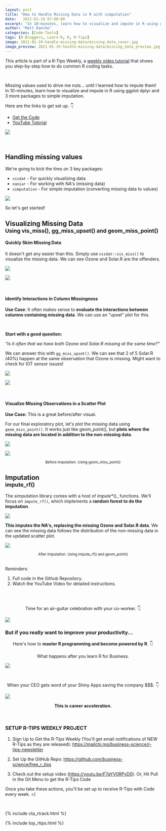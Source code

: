 ```yaml
---
layout: post
title: "How to Handle Missing Data in R with simputation"
date:   2021-01-19 07:00:00
excerpt: "In 10-minutes, learn how to visualize and impute in R using ggplot dplyr and 3 more packages to simple imputation. Here are the links to get set up."
author: "Matt Dancho"
categories: [Code-Tools]
tags: [R-Bloggers, Learn-R, R, R-Tips]
image: 2021-01-19-handle-missing-data/missing_data_cover.jpg
image_preview: 2021-01-19-handle-missing-data/missing_data_preview.jpg
---
```




This article is part of a R-Tips Weekly, a [weekly video tutorial](https://mailchi.mp/business-science/r-tips-newsletter) that shows you step-by-step how to do common R coding tasks.

<br/>

Missing values used to drive me nuts... until I learned how to impute them! In 10-minutes, learn how to visualize and impute in R using ggplot dplyr and 3 more packages to simple imputation. 

Here are the links to get set up. 👇

- [Get the Code](https://mailchi.mp/business-science/r-tips-newsletter)
- [YouTube Tutorial](https://youtu.be/gY12FJryF7k)


<a href="https://youtu.be/gY12FJryF7k"><img src="/assets/2021-01-19-handle-missing-data/video_thumb.png" border="0" /></a>

<br>


## Handling missing values

We're going to kick the tires on 3 key packages:

- `visdat` - For quickly visualizing data
- `naniar` - For working with NA's (missing data)
- `simputation` - For simple imputation (converting missing data to values)

![](/assets/2021-01-19-handle-missing-data/before_after.png)

So let's get started!



<h2>Visualizing Missing Data<br><small>Using vis_miss(), gg_miss_upset() and geom_miss_point()</small></h2>
 

#### Quickly Skim Missing Data 

It doesn't get any easier than this. Simply use `visdat::vis_miss()` to visualize the missing data. We can see Ozone and Solar.R are the offenders. 

![](/assets/2021-01-19-handle-missing-data/vis_miss.jpg)

![](/assets/2021-01-19-handle-missing-data/vis_miss_observations.jpg)

<br>

#### Identify Interactions in Column Missingness

**Use Case**: It often makes sense to **evaluate the interactions between columns containing missing data**. We can use an "upset" plot for this. 

<br>

**Start with a good question:**

_"Is it often that we have both Ozone and Solar.R missing at the same time?"_

We can answer this with `gg_miss_upset()`. We can see that 2 of 5 Solar.R (40%) happen at the same observation that Ozone is missing. Might want to check for IOT sensor issues!

![](/assets/2021-01-19-handle-missing-data/gg_miss_upset.jpg)

![](/assets/2021-01-19-handle-missing-data/gg_miss_upset_barchart.jpg)

<br>

#### Visualize Missing Observations in a Scatter Plot

**Use Case:** This is a great before/after visual. 

For our final exploratory plot, let's plot the missing data using `geom_miss_point()`. It works just like geom_point(), but **plots where the missing data are located in addition to the non-missing data**. 

![](/assets/2021-01-19-handle-missing-data/geom_miss_point.jpg)

![](/assets/2021-01-19-handle-missing-data/geom_miss_point_scatterplot.jpg)

<center><small>Before Imputation. Using geom_miss_point()</small></center>



<h2>Imputation<br><small>impute_rf()</small></h2>
   
The simputation library comes with a host of _impute_*()_ functions. We'll focus on `impute_rf()`, which implements a **random forest to do the imputation**. 

![](/assets/2021-01-19-handle-missing-data/impute_rf.jpg)

**This imputes the NA's, replacing the missing Ozone and Solar.R data**. We can see the missing data follows the distribution of the non-missing data in the updated scatter plot.

![](/assets/2021-01-19-handle-missing-data/impute_rf_scatterplot.jpg)

<center><small>
    After Imputation. Using impute_rf() and geom_point()
</small></center>

<br>

Reminders:
1. Full code in the Github Repository.
2. Watch the YouTube Video for detailed instructions.

<br><br>


<center><p>Time for an air-guitar celebration with your co-worker. 👇</p></center>

![](/assets/2021-01-19-handle-missing-data/football_celebrate.gif)


### But if you really want to improve your productivity... 

<center>
<p>
Here's how to <strong>master R programming and become powered by R</strong>.  👇
<br><br>
What happens after you learn R for Business. 
</p>
</center>

![](/assets/2021-01-19-handle-missing-data/harry_potter.gif)

<br>
<center><p>When your CEO gets word of your Shiny Apps saving the company $$$. 👇</p></center>

![](/assets/2021-01-19-handle-missing-data/wizard.gif)


<center><strong><p>This is career acceleration.</p></strong></center>



<br>

### SETUP R-TIPS WEEKLY PROJECT

1. Sign Up to Get the R-Tips Weekly (You'll get email notifications of NEW R-Tips as they are released): https://mailchi.mp/business-science/r-tips-newsletter

2. Set Up the GitHub Repo: https://github.com/business-science/free_r_tips

3. Check out the setup video (https://youtu.be/F7aYV0RPyD0). Or, Hit Pull in the Git Menu to get the R-Tips Code

Once you take these actions, you'll be set up to receive R-Tips with Code every week. =)

<br>

{% include cta_rtrack.html %}

{% include top_rtips.html %}
